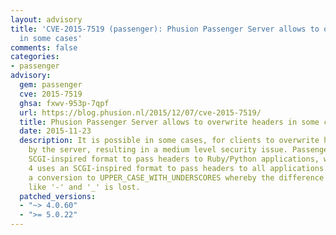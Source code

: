 ```yaml
---
layout: advisory
title: 'CVE-2015-7519 (passenger): Phusion Passenger Server allows to overwrite headers
  in some cases'
comments: false
categories:
- passenger
advisory:
  gem: passenger
  cve: 2015-7519
  ghsa: fxwv-953p-7qpf
  url: https://blog.phusion.nl/2015/12/07/cve-2015-7519/
  title: Phusion Passenger Server allows to overwrite headers in some cases
  date: 2015-11-23
  description: It is possible in some cases, for clients to overwrite headers set
    by the server, resulting in a medium level security issue. Passenger 5 uses an
    SCGI-inspired format to pass headers to Ruby/Python applications, while Passenger
    4 uses an SCGI-inspired format to pass headers to all applications. This implies
    a conversion to UPPER_CASE_WITH_UNDERSCORES whereby the difference between characters
    like '-' and '_' is lost.
  patched_versions:
  - "~> 4.0.60"
  - ">= 5.0.22"
---
```

